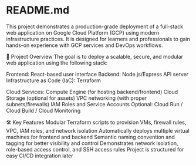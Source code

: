 # README.md
This project demonstrates a production-grade deployment of a full-stack web application on Google Cloud Platform (GCP) using modern infrastructure practices. It is designed for learners and professionals to gain hands-on experience with GCP services and DevOps workflows.

🎯 Project Overview
The goal is to deploy a scalable, secure, and modular web application using the following stack:

Frontend: React-based user interface
Backend: Node.js/Express API server
Infrastructure as Code (IaC): Terraform

Cloud Services:
Compute Engine (for hosting backend/frontend)
Cloud Storage (optional for assets)
VPC networking (with proper subnets/firewalls)
IAM Roles and Service Accounts
Optional: Cloud Run / Cloud Build / Cloud Monitoring


🛠️ Key Features
Modular Terraform scripts to provision VMs, firewall rules, VPC, IAM roles, and network isolation
Automatically deploys multiple virtual machines for frontend and backend
Semantic naming convention and tagging for better visibility and control
Demonstrates network isolation, role-based access control, and SSH access rules
Project is structured for easy CI/CD integration later

